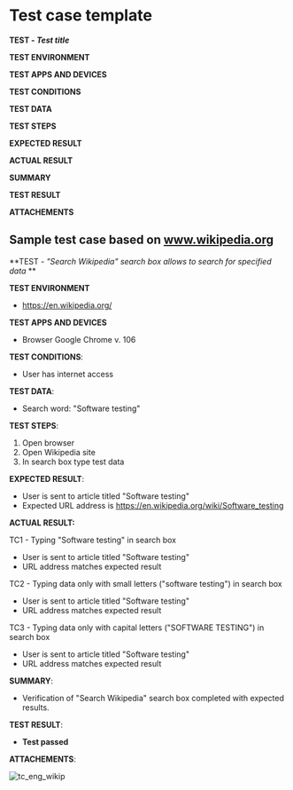 # Test case template 
**TEST - _Test title_**

**TEST ENVIRONMENT**

**TEST APPS AND DEVICES**

**TEST CONDITIONS**

**TEST DATA**

**TEST STEPS**

**EXPECTED RESULT**

**ACTUAL RESULT**

**SUMMARY**

**TEST RESULT**

**ATTACHEMENTS**


## Sample test case based on www.wikipedia.org

**TEST - *"Search Wikipedia" search box allows to search for specified data* **

**TEST ENVIRONMENT**
  - https://en.wikipedia.org/

**TEST APPS AND DEVICES**
  - Browser Google Chrome v. 106

**TEST CONDITIONS**:
  - User has internet access

**TEST DATA**:
  - Search word: "Software testing"

**TEST STEPS**:
  1. Open browser
  2. Open Wikipedia site
  3. In search box type test data

**EXPECTED RESULT**:
  - User is sent to article titled "Software testing"
  - Expected URL address is https://en.wikipedia.org/wiki/Software_testing

**ACTUAL RESULT:**

TC1 - Typing "Software testing" in search box
  - User is sent to article titled "Software testing"
  - URL address matches expected result

TC2 - Typing data only with small letters ("software testing") in search box
  - User is sent to article titled "Software testing"
  - URL address matches expected result

TC3 - Typing data only with capital letters ("SOFTWARE TESTING") in search box
  - User is sent to article titled "Software testing"
  - URL address matches expected result

**SUMMARY**:
  - Verification of "Search Wikipedia" search box completed with expected results.
  
**TEST RESULT**:
  - **Test passed**

**ATTACHEMENTS**:

![tc_eng_wikip](https://user-images.githubusercontent.com/72787034/193470159-ee2eed1a-64e7-45b0-bc76-2593f7ff0961.PNG)

